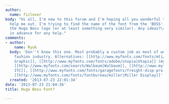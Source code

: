 ```yaml
---
author:
  name: fizlover
body: "Hi all, I'm new to this forum and I'm hoping all you wonderful typophiles can
  help me out. I'm trying to find the name of the font from the 'BOSS' portion of
  the Hugo Boss logo (or at least something very similar). Any ideas?\r\n\r\nThanks
  in advance for any help."
comments:
- author:
    name: Ryuk
  body: 'Don''t know this one. Most probably a custom job as most of woodmark in the
    fashion industry. Alternatives: [[http://www.myfonts.com/fonts/mti/garth-graphic|Garth
    Graphic]], [[http://www.myfonts.com/fonts/adobe/utopia|Utopia]] (my pick for customization),
    [[http://www.myfonts.com/search/Walbaum|Walbaum]], [[http://www.myfonts.com/fonts/itc/veljovic|Veljovic
    ITC]], [[http://www.myfonts.com/fonts/garagefonts/freight-disp-pro|Freight Display]],
    [[http://www.myfonts.com/fonts/fontbureau/miller|Miller Display]]'
  created: '2013-07-23 22:01:34'
date: '2013-07-23 21:04:36'
title: Hugo Boss Font?

---
```

